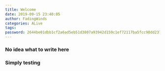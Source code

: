 ```yaml
---
title: Welcome
date: 2019-09-15 23:40:05
author: FadingWinds
categories: ALive
tags: 
password: 2644be01dbb1cf2a6ad5eb51d3807a93942d159c1ef72117ba5fcc98dd237df8
---
```


### No idea what to write here
### Simply testing
